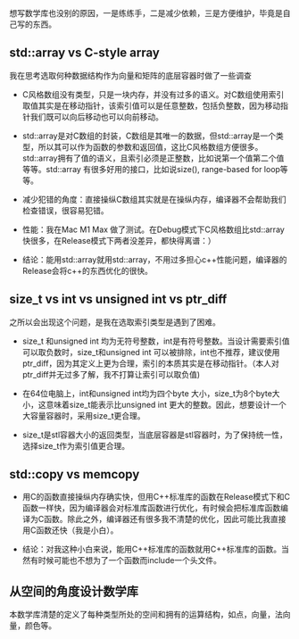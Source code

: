 想写数学库也没别的原因，一是练练手，二是减少依赖，三是方便维护，毕竟是自己写的东西。

## std::array vs C-style array

我在思考选取何种数据结构作为向量和矩阵的底层容器时做了一些调查

* C风格数组没有类型，只是一块内存，并没有过多的语义。对C数组使用索引取值其实是在移动指针，该索引值可以是任意整数，包括负整数，因为移动指针我们既可以向后移动也可以向前移动。

* std::array是对C数组的封装，C数组是其唯一的数据，但std::array是一个类型，所以其可以作为函数的参数和返回值，这比C风格数组方便很多。std::array拥有了值的语义，且索引必须是正整数，比如说第一个值第二个值等等。std::array 有很多好用的接口，比如说size(), range-based for loop等等。

* 减少犯错的角度：直接操纵C数组其实就是在操纵内存，编译器不会帮助我们检查错误，很容易犯错。

* 性能：我在Mac M1 Max 做了测试。在Debug模式下C风格数组比std::array快很多，在Release模式下两者没差异，都快得离谱：）

* 结论：能用std::array就用std::array，不用过多担心c++性能问题，编译器的Release会将c++的东西优化的很快。

## size_t vs int vs unsigned int vs ptr_diff

之所以会出现这个问题，是我在选取索引类型是遇到了困难。

* size_t 和unsigned int 均为无符号整数，int是有符号整数。当设计需要索引值可以取负数时，size_t和unsigned int 可以被排除，int也不推荐，建议使用ptr_diff，因为其定义上更为合理，索引的本质其实是在移动指针。（本人对ptr_diff并无过多了解，我不打算让索引可以取负值)

* 在64位电脑上，int和unsigned int均为四个byte 大小，size_t为8个byte大小，这意味着size_t能表示比unsigned int 更大的整数。因此，想要设计一个大容量容器时，采用size_t更合理。

* size_t是stl容器大小的返回类型，当底层容器是stl容器时，为了保持统一性，选择size_t作为索引值更合理。



## std::copy vs memcopy

* 用C的函数直接操纵内存确实快，但用C++标准库的函数在Release模式下和C函数一样快，因为编译器会对标准库函数进行优化，有时候会把标准库函数编译为C函数。除此之外，编译器还有很多我不清楚的优化，因此可能比我直接用C函数还快（我是小白）。

* 结论：对我这种小白来说，能用C++标准库的函数就用C++标准库的函数。当然有时候可能也不想为了一个函数而include一个头文件。

## 从空间的角度设计数学库

本数学库清楚的定义了每种类型所处的空间和拥有的运算结构，如点，向量，法向量，颜色等。